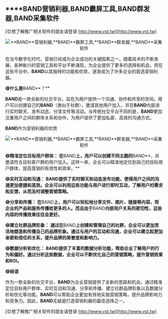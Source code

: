 ## ****BAND**营销利器,**BAND**霸屏工具,**BAND**群发器,**BAND**采集软件**

[😍想了解推广相关软件的朋友请登录 http://www.vst.tw](http://www.vst.tw)

 <center><img src="https://vst.tw/MP4/tuiguang/png/4.png" alt="**BAND**营销利器,**BAND**霸屏工具,**BAND**群发器,**BAND**采集软件"></center>

在当今数字化时代，营销已经成为企业成功的关键因素之一。随着技术的不断发展，各种新兴的营销工具和平台不断涌现，为企业提供了更多的选择和机会。而在这些平台中，**BAND**以其独特的功能和优势，逐渐成为了许多企业的首选营销利器。

**😄什么是**BAND**？**

**BAND**是一款全新的社交平台，旨在为用户提供一个沟通、协作和共享的空间。用户可以创建自己的**BAND**（类似于社群），邀请其他用户加入，并在**BAND**内部进行实时聊天、发布动态、分享文件等活动。与传统社交平台不同的是，**BAND**更加注重用户之间的群体关系和协作，为用户提供了更加私密、高效的沟通方式。

**BAND**作为营销利器的优势

 <center><img src="https://vst.tw/MP4/tuiguang/png/6.png" alt="**BAND**营销利器,**BAND**霸屏工具,**BAND**群发器,**BAND**采集软件"></center>

**😄精准定位目标用户群体： 在**BAND**上，用户可以创建不同主题的**BAND**，并邀请符合目标客户群的用户加入。这样一来，企业可以精准地定位到自己的目标用户群体，提高营销的有效性和效率。**

**😄实时互动和沟通： **BAND**提供了实时聊天和动态发布功能，使得用户之间的沟通更加便捷和高效。企业可以利用这些功能与用户进行即时互动，了解用户的需求和反馈，从而及时调整营销策略。**

**😄分享和传播： 在**BAND**上，用户可以轻松地分享文件、图片、链接等内容，将企业的产品和服务传播给更多的人。而且由于**BAND**内部用户关系的密切性，这些内容的传播效果往往会更好。**

**😄建立社群品牌形象： 通过在**BAND**上创建和管理自己的社群，企业可以更加灵活地塑造和传播自己的品牌形象。通过与用户的互动和沟通，企业可以建立起更加亲密和信任的关系，提升品牌的美誉度和影响力。**

**😄数据分析和优化： **BAND**提供了丰富的数据分析功能，帮助企业了解用户的行为和偏好。通过分析这些数据，企业可以不断优化自己的营销策略，提升营销效果和ROI。**

**😄结语**

作为一款全新的社交平台，**BAND**为企业营销提供了全新的思路和机会。通过精准定位目标用户群体、实时互动和沟通、分享和传播、建立社群品牌形象以及数据分析和优化等功能，**BAND**可以帮助企业更加有效地实施营销策略，提升品牌影响力和竞争力。因此，**BAND**无疑是打造营销利器的最佳选择之一。

[😍想了解推广相关软件的朋友请登录 http://www.vst.tw](http://www.vst.tw)




